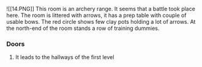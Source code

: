 ![[14.PNG]]
This room is an archery range. It seems that a battle took place here. The room is littered with arrows, it has a prep table with couple of usable bows. The red circle shows few clay pots holding a lot of arrows. At the north-end of the room stands a row of training dummies.

### Doors
1. It leads to the hallways of the first level